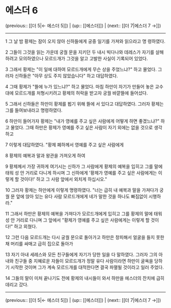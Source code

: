 # 에스더 6

(previous:: [[더 5|← 에스더 5]]) | (up:: [[에스더]]) | (next:: [[더 7|에스더 7 →]])

***




1 
그 날 밤 황제는 잠이 오지 않아 신하들에게 궁중 일기를 가져와 읽으라고 명 령하였다. 



2 
그들이 그것을 읽는 가운데 궁궐 문을 지키던 두 내시 빅다나와 데레스가 자기를 살해하려고 모의하였으나 모르드개가 그것을 알고 고발한 사실이 기록되어 있었다. 



3 
그래서 황제는 "이 일에 대하여 모르드개에게 무슨 상을 주었느냐?" 하고 물었다. 그러자 신하들은 "아무 상도 주지 않았습니다" 하고 대답하였다. 



4 
그때 황제가 "뜰에 누가 있느냐?" 하고 물었다. 마침 하만이 자기가 만들어 놓은 교수대에 모르드개를 처형시키려고 황제의 허락을 받고자 궁궐 바깥뜰에 들어섰다. 



5 
그래서 신하들은 하만이 황제를 뵙기 위해 뜰에 서 있다고 대답하였다. 그러자 황제는 그를 들여보내라고 명령하였다. 



6 
하만이 들어가자 황제는 "내가 영예를 주고 싶은 사람에게 어떻게 하면 좋겠느냐?" 하고 물었다. 그때 하만은 황제가 영예를 주고 싶은 사람이 자기 외에는 없을 것으로 생각하고 



7 
이렇게 대답하였다. "황제 폐하께서 영예를 주고 싶은 사람에게 



8 
황제의 예복과 말과 왕관을 가져오게 하여 



9 
황제께서 가장 귀하게 여기시는 신하가 그 사람에게 황제의 예복을 입히고 그를 말에 태워 성 안 거리로 다니게 하시며 그 신하에게 '황제가 영예를 주고 싶은 사람에게는 이렇게 할 것이다!' 하고 그 사람 앞에서 외치게 하십시오." 



10 
그러자 황제는 하만에게 이렇게 명령하였다. "너는 급히 내 예복과 말을 가져다가 궁궐 문 앞에 앉아 있는 유다 사람 모르드개에게 네가 말한 것을 하나도 빠짐없이 시행하라." 



11 
그래서 하만은 황제의 예복을 가져다가 모르드개에게 입히고 그를 황제의 말에 태워 성 안 거리로 다니며 그 앞에서 "황제가 영예를 주고 싶은 사람에게는 이렇게 할 것이다!" 하고 외쳤다. 



12 
그런 다음 모르드개는 다시 궁궐 문으로 돌아가고 하만은 창피해서 얼굴을 들지 못한 채 머리를 싸매고 급히 집으로 돌아가 



13 
자기 아내 세레스와 모든 친구들에게 자기가 당한 일을 다 말하였다. 그러자 그의 아내와 친구들 중 지혜로운 자들이 모르드개가 정말 유다 사람이라면 하만이 굴욕을 당하기 시작한 것이며 그가 계속 모르드개를 대적한다면 결국 파멸될 것이라고 일러 주었다. 



14 
그들의 말이 미처 끝나기도 전에 황제의 내시들이 와서 하만을 에스더의 잔치에 급히 데리고 갔다.

***

(previous:: [[더 5|← 에스더 5]]) | (up:: [[에스더]]) | (next:: [[더 7|에스더 7 →]])

